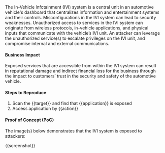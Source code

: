 The In-Vehicle Infotainment (IVI) system is a central unit in an automotive vehicle's dashboard that centralizes information and entertainment systems and their controls. Misconfigurations in the IVI system can lead to security weaknesses. Unauthorized access to services in the IVI system can originate from wireless protocols, in-vehicle applications, and physical inputs that communicate with the vehicle’s IVI unit. An attacker can leverage the unauthorized service(s) to escalate privileges on the IVI unit, and compromise internal and external communications.

#### Business Impact

Exposed services that are accessible from within the IVI system can result in reputational damage and indirect financial loss for the business through the impact to customers’ trust in the security and safety of the automotive vehicle.

#### Steps to Reproduce

1. Scan the {{target}} and find that {{application}} is exposed
1. Access application by {{action}}

#### Proof of Concept (PoC)

The image(s) below demonstrates that the IVI system is exposed to attackers:

{{screenshot}}
